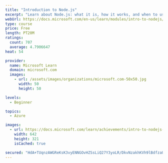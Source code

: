 ```yaml
---
title: "Introduction to Node.js"
excerpt: "Learn about Node.js: what it is, how it works, and when to use it. Create Node.js applications using JavaScript/TypeScript using Visual Studio Code."
webUrl: https://docs.microsoft.com/en-us/learn/modules/intro-to-nodejs/
type: course
price: Free
length: PT20M
ratings:
  count: 707
  average: 4.7906647
heat: 54

provider:
  name: Microsoft Learn
  domain: microsoft.com
  images:
    - url: /assets/images/organizations/microsoft.com-50x50.jpg
      width: 50
      height: 50

levels:
  - Beginner

topics:
  - Azure

images:
  - url: https://docs.microsoft.com/learn/achievements/intro-to-nodejs-social.png
    width: 642
    height: 321
    isCached: true

secured: "HdA+TUqnzAWGReKsK3vyENNGOvHZSsLiQ27Y3yoLR/DkvNzakhKVh9lBdfzaU+FE55uSIdI1UueBRMVJMQB73cw8XmhSA+sYpa2naO3x37eIBmLNYSTNA7iRioz+e5+720obNkUW5VMdywy4QeCFHnyaySLqVT6cR0abgsKcAZQ957cWV1L+2bY3fcc92BTrXf5cxQ8/+EoZJKj5xsHjMtZ6xhZsrZSQZ5W9S09A71DeesuxlJxkOw2hRcjCAZvhSuXXtcg4lSJd5FcEt1ZheljxlTtFHOWFBRWoeSh6WpvK5EErBvG2FUrLsLJWPqHv+3WBje0aOhXkhuk5Ms3kkCoN+HV5RE1yev6Ns8LBiYGim3+ypR/nBmppbSWHRImPgG/yEekGHTP4TEllbCEd2Zx3Qdb0puuBTuVIVUmN7DM=;oP8jPXbXYrj5DMstBKA/2g=="
---
```


